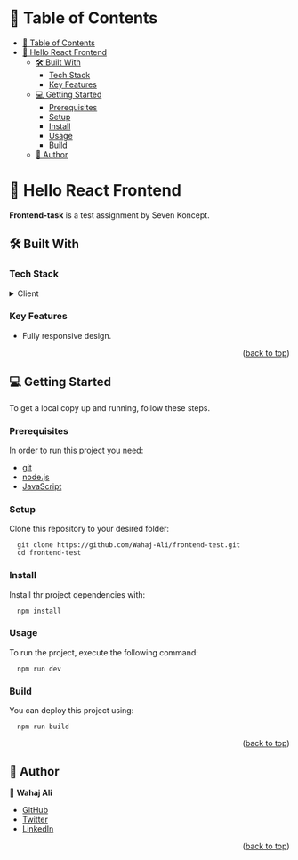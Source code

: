 <a name="readme-top"></a>

# 📗 Table of Contents
- [📗 Table of Contents](#-table-of-contents)
- [📖 Hello React Frontend ](#-hello-react-frontend-)
  - [🛠 Built With ](#-built-with-)
    - [Tech Stack ](#tech-stack-)
    - [Key Features ](#key-features-)
  - [💻 Getting Started ](#-getting-started-)
    - [Prerequisites](#prerequisites)
    - [Setup](#setup)
    - [Install](#install)
    - [Usage ](#usage-)
    - [Build](#build)
  - [👥 Author ](#-author-)


<!-- PROJECT DESCRIPTION -->

# 📖 Hello React Frontend <a name="about-the-project"></a>
**Frontend-task** is a test assignment by Seven Koncept.

## 🛠 Built With <a name="built-with"></a>

### Tech Stack <a name="tech-stack"></a>

<details>
  <summary>Client</summary>
  <ul>
    <li><a href="https://reactjs.org/">React</a></li>
    <li><a href="">CSS</a></li>
  </ul>
</details>

<!-- Features -->

### Key Features <a name="key-features"></a>

- Fully responsive design.

<p align="right">(<a href="#readme-top">back to top</a>)</p>


<!-- GETTING STARTED -->

## 💻 Getting Started <a name="getting-started"></a>

To get a local copy up and running, follow these steps.
### Prerequisites

In order to run this project you need:

- [git](https://git-scm.com/)
- [node.js](https://nodejs.org/en/)
- [JavaScript](https://developer.mozilla.org/en-US/docs/Web/JavaScript)

### Setup

Clone this repository to your desired folder:

```
  git clone https://github.com/Wahaj-Ali/frontend-test.git
  cd frontend-test
```

### Install

Install thr project dependencies with:

```
  npm install
```

### Usage <a name="usage"></a>

To run the project, execute the following command:

```
  npm run dev
```

### Build

You can deploy this project using:

```
  npm run build
```


<p align="right">(<a href="#readme-top">back to top</a>)</p>

<!-- AUTHORS -->
## 👥 Author <a name="authors"></a>

👤 **Wahaj Ali**

- [GitHub](https://github.com/Wahaj-Ali)
- [Twitter](https://twitter.com/Ali96Wahaj)
- [LinkedIn](https://www.linkedin.com/in/wahaj-ali96)


<p align="right">(<a href="#readme-top">back to top</a>)</p>
